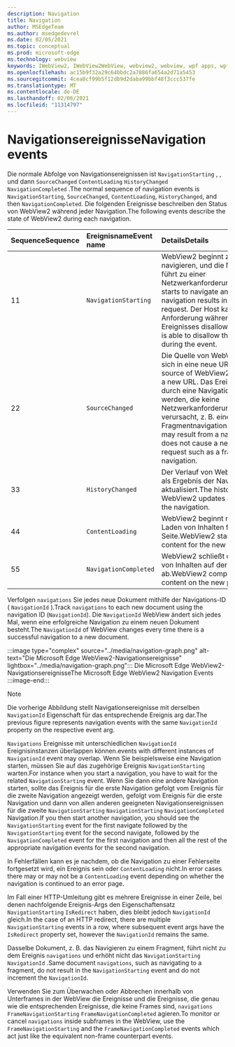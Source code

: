 ```yaml
---
description: Navigation
title: Navigation
author: MSEdgeTeam
ms.author: msedgedevrel
ms.date: 02/05/2021
ms.topic: conceptual
ms.prod: microsoft-edge
ms.technology: webview
keywords: IWebView2, IWebView2WebView, webview2, webview, wpf apps, wpf, edge, ICoreWebView2, ICoreWebView2Host, browser control, edge html
ms.openlocfilehash: ac15b9f32a29c64bbdc2a7886fa654a2d71a5453
ms.sourcegitcommit: 4cea8cf99b5f12db9d2daba99bbf48f3ccc537fe
ms.translationtype: MT
ms.contentlocale: de-DE
ms.lasthandoff: 02/06/2021
ms.locfileid: "11314797"
---
```

# <span data-ttu-id="7a7f6-104">Navigationsereignisse</span><span class="sxs-lookup"><span data-stu-id="7a7f6-104">Navigation events</span></span>  

<span data-ttu-id="7a7f6-105">Die normale Abfolge von Navigationsereignissen ist `NavigationStarting` , , und dann `SourceChanged` `ContentLoading` `HistoryChanged` `NavigationCompleted` .</span><span class="sxs-lookup"><span data-stu-id="7a7f6-105">The normal sequence of navigation events is `NavigationStarting`, `SourceChanged`, `ContentLoading`, `HistoryChanged`, and then `NavigationCompleted`.</span></span>  <span data-ttu-id="7a7f6-106">Die folgenden Ereignisse beschreiben den Status von WebView2 während jeder Navigation.</span><span class="sxs-lookup"><span data-stu-id="7a7f6-106">The following events describe the state of WebView2 during each navigation.</span></span>  

| <span data-ttu-id="7a7f6-107">Sequence</span><span class="sxs-lookup"><span data-stu-id="7a7f6-107">Sequence</span></span> | <span data-ttu-id="7a7f6-108">Ereignisname</span><span class="sxs-lookup"><span data-stu-id="7a7f6-108">Event name</span></span> | <span data-ttu-id="7a7f6-109">Details</span><span class="sxs-lookup"><span data-stu-id="7a7f6-109">Details</span></span> |  
|:--- |:--- |:--- |  
| <span data-ttu-id="7a7f6-110">1</span><span class="sxs-lookup"><span data-stu-id="7a7f6-110">1</span></span> | `NavigationStarting`  |  <span data-ttu-id="7a7f6-111">WebView2 beginnt zu navigieren, und die Navigation führt zu einer Netzwerkanforderung.</span><span class="sxs-lookup"><span data-stu-id="7a7f6-111">WebView2 starts to navigate and the navigation results in a network request.</span></span>  <span data-ttu-id="7a7f6-112">Der Host kann die Anforderung während des Ereignisses disallowen.</span><span class="sxs-lookup"><span data-stu-id="7a7f6-112">The host is able to disallow the request during the event.</span></span>  |  
| <span data-ttu-id="7a7f6-113">2</span><span class="sxs-lookup"><span data-stu-id="7a7f6-113">2</span></span> | `SourceChanged`  |  <span data-ttu-id="7a7f6-114">Die Quelle von WebView2 ändert sich in eine neue URL.</span><span class="sxs-lookup"><span data-stu-id="7a7f6-114">The source of WebView2 changes to a new URL.</span></span>  <span data-ttu-id="7a7f6-115">Das Ereignis kann durch eine Navigation verursacht werden, die keine Netzwerkanforderung verursacht, z. B. eine Fragmentnavigation.</span><span class="sxs-lookup"><span data-stu-id="7a7f6-115">The event may result from a navigation that does not cause a network request such as a fragment navigation.</span></span>  |  
| <span data-ttu-id="7a7f6-116">3</span><span class="sxs-lookup"><span data-stu-id="7a7f6-116">3</span></span> | `HistoryChanged`  |  <span data-ttu-id="7a7f6-117">Der Verlauf von WebView2 wird als Ergebnis der Navigation aktualisiert.</span><span class="sxs-lookup"><span data-stu-id="7a7f6-117">The history of WebView2 updates as a result of the navigation.</span></span>  |  
| <span data-ttu-id="7a7f6-118">4</span><span class="sxs-lookup"><span data-stu-id="7a7f6-118">4</span></span> | `ContentLoading`  |  <span data-ttu-id="7a7f6-119">WebView2 beginnt mit dem Laden von Inhalten für die neue Seite.</span><span class="sxs-lookup"><span data-stu-id="7a7f6-119">WebView2 starts loading content for the new page.</span></span>  |  
| <span data-ttu-id="7a7f6-120">5</span><span class="sxs-lookup"><span data-stu-id="7a7f6-120">5</span></span> | `NavigationCompleted`  |  <span data-ttu-id="7a7f6-121">WebView2 schließt das Laden von Inhalten auf der neuen Seite ab.</span><span class="sxs-lookup"><span data-stu-id="7a7f6-121">WebView2 completes loading content on the new page.</span></span>  |  

<span data-ttu-id="7a7f6-122">Verfolgen `navigations` Sie jedes neue Dokument mithilfe der Navigations-ID \( `NavigationId` \).</span><span class="sxs-lookup"><span data-stu-id="7a7f6-122">Track `navigations` to each new document using the navigation ID \(`NavigationId`\).</span></span>  <span data-ttu-id="7a7f6-123">Die `NavigationId` WebView ändert sich jedes Mal, wenn eine erfolgreiche Navigation zu einem neuen Dokument besteht.</span><span class="sxs-lookup"><span data-stu-id="7a7f6-123">The `NavigationId` of WebView changes every time there is a successful navigation to a new document.</span></span>

:::image type="complex" source="../media/navigation-graph.png" alt-text="Die Microsoft Edge WebView2-Navigationsereignisse" lightbox="../media/navigation-graph.png":::
   <span data-ttu-id="7a7f6-125">Die Microsoft Edge WebView2-Navigationsereignisse</span><span class="sxs-lookup"><span data-stu-id="7a7f6-125">The Microsoft Edge WebView2 Navigation Events</span></span>  
:::image-end:::  

> [!NOTE]
> <span data-ttu-id="7a7f6-126">Die vorherige Abbildung stellt Navigationsereignisse mit derselben `NavigationId` Eigenschaft für das entsprechende Ereignis arg dar.</span><span class="sxs-lookup"><span data-stu-id="7a7f6-126">The previous figure represents navigation events with the same `NavigationId` property on the respective event arg.</span></span>  

 `Navigations` <span data-ttu-id="7a7f6-127">Ereignisse mit unterschiedlichen `NavigationId` Ereignisinstanzen überlappen können.</span><span class="sxs-lookup"><span data-stu-id="7a7f6-127">events with different instances of `NavigationId` event may overlap.</span></span>  <span data-ttu-id="7a7f6-128">Wenn Sie beispielsweise eine Navigation starten, müssen Sie auf das zugehörige Ereignis `NavigationStarting` warten.</span><span class="sxs-lookup"><span data-stu-id="7a7f6-128">For instance when you start a navigation, you have to wait for the related `NavigationStarting` event.</span></span>  <span data-ttu-id="7a7f6-129">Wenn Sie dann eine andere Navigation starten, sollte das Ereignis für die erste Navigation gefolgt vom Ereignis für die zweite Navigation angezeigt werden, gefolgt vom Ereignis für die erste Navigation und dann von allen anderen geeigneten Navigationsereignissen für die zweite `NavigationStarting` `NavigationStarting` `NavigationCompleted` Navigation.</span><span class="sxs-lookup"><span data-stu-id="7a7f6-129">If you then start another navigation, you should see the `NavigationStarting` event for the first navigate followed by the `NavigationStarting` event for the second navigate, followed by the `NavigationCompleted` event for the first navigation and then all the rest of the appropriate navigation events for the second navigation.</span></span>  
 
 <span data-ttu-id="7a7f6-130">In Fehlerfällen kann es je nachdem, ob die Navigation zu einer Fehlerseite fortgesetzt wird, ein Ereignis sein oder `ContentLoading` nicht.</span><span class="sxs-lookup"><span data-stu-id="7a7f6-130">In error cases there may or may not be a `ContentLoading` event depending on whether the navigation is continued to an error page.</span></span>  
 
 <span data-ttu-id="7a7f6-131">Im Fall einer HTTP-Umleitung gibt es mehrere Ereignisse in einer Zeile, bei denen nachfolgende Ereignis-Args den Eigenschaftensatz `NavigationStarting` `IsRedirect` haben, dies bleibt jedoch `NavigationId` gleich.</span><span class="sxs-lookup"><span data-stu-id="7a7f6-131">In the case of an HTTP redirect, there are multiple `NavigationStarting` events in a row, where subsequent event args have the `IsRedirect` property set, however the `NavigationId` remains the same.</span></span>  
 
 <span data-ttu-id="7a7f6-132">Dasselbe Dokument, z. B. das Navigieren zu einem Fragment, führt nicht zu dem Ereignis `navigations` und erhöht nicht das `NavigationStarting` `NavigationId` .</span><span class="sxs-lookup"><span data-stu-id="7a7f6-132">Same document `navigations`, such as navigating to a fragment, do not result in the `NavigationStarting` event and do not increment the `NavigationId`.</span></span>  

<span data-ttu-id="7a7f6-133">Verwenden Sie zum Überwachen oder Abbrechen innerhalb von Unterframes in der WebView die Ereignisse und die Ereignisse, die genau wie die entsprechenden Ereignisse, die keine Frames sind, `navigations` `FrameNavigationStarting` `FrameNavigationCompleted` agieren.</span><span class="sxs-lookup"><span data-stu-id="7a7f6-133">To monitor or cancel `navigations` inside subframes in the WebView, use the `FrameNavigationStarting` and the `FrameNavigationCompleted` events which act just like the equivalent non-frame counterpart events.</span></span>  

<!-- links -->  
